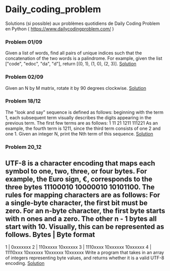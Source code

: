 # Daily_coding_problem
Solutions (si possible) aux problèmes quotidiens de Daily Coding Problem  en Python ( https://www.dailycodingproblem.com/ )
### Problem 01/09
Given a list of words, find all pairs of unique indices such that the concatenation 
of the two words is a palindrome.
For example, given the list ["code", "edoc", "da", "d"], return [(0, 1), (1, 0), (2, 3)].
[Solution](01_09.py)
### Problem 02/09
Given an N by M matrix, rotate it by 90 degrees clockwise.
[Solution](02_09.py)
### Problem 18/12
The "look and say" sequence is defined as follows: beginning with the term 1, each subsequent term visually describes the digits appearing in the previous term. The first few terms are as follows:
1
11
21
1211
111221
As an example, the fourth term is 1211, since the third term consists of one 2 and one 1.
Given an integer N, print the Nth term of this sequence.
[Solution](18_12.py)
### Problem 20_12
UTF-8 is a character encoding that maps each symbol to one, two, three, or four bytes.
For example, the Euro sign, €, corresponds to the three bytes 11100010 10000010 10101100. The rules for 
mapping characters are as follows:
For a single-byte character, the first bit must be zero.
For an n-byte character, the first byte starts with n ones and a zero. The other n - 1 bytes all start with 10.
Visually, this can be represented as follows.
 Bytes   |           Byte format
-----------------------------------------------
   1     | 0xxxxxxx
   2     | 110xxxxx 10xxxxxx
   3     | 1110xxxx 10xxxxxx 10xxxxxx
   4     | 11110xxx 10xxxxxx 10xxxxxx 10xxxxxx
Write a program that takes in an array of integers representing byte values, and returns whether it is a valid 
UTF-8 encoding.
[Solution](20_12.py)
